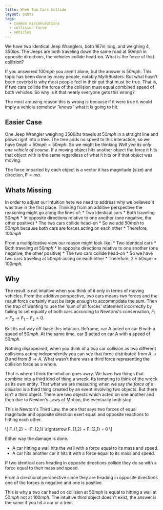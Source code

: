 ```yaml
---
title: When Two Cars Collide
layout: posts
tags:
  - common misconceptions
  - collision force
  - vehicles
---
```


We have two identical Jeep Wranglers, both $167in$ long, and weighing $4,350lbs$. The Jeeps are both traveling down the same road at $50mph$ in opposite directions, the vehicles collide head-on. What is the force of that collision?

If you answered $100mph$ you aren't alone, but the answer is $50mph$.
This topic has been done by many people, notably MythBusters. But what hasn't been covered is why most people feel in their gut that must be true. That is, if two cars collide the force of the collision must equal combined speed of both vehicles. So why is it that nearly everyone gets this wrong?


The most amusing reason this is wrong is because if it were true it would imply a vehicle somehow *"knows"* what it is going to hit.


## Easier Case

One Jeep Wrangler weighing $3500lbs$ travels at $50mph$ in a straight line and plows right into a tree. The tree adds no speed to this interaction, so we have $0mph + 50mph = 50mph$. So we might be thinking *Well yea its only one vehicle of course*. If a moving object hits another object the force it hits that object with is the same regardless of what it hits or if that object was moving.

The force imparted by each object is a vector it has magnitude (size) and direction, $\mathbf{F} = ma$.

## Whats Missing

In order to adjust our intuition here we need to address why we believed it was true in the first place. Thinking from an additive perspective the reasoning might go along the lines of:
    * Two identical cars
    * Both traveling $50mph$
    * In opposite directions relative to one another (one negative, the other positive)
    * The two cars collide head-on
    * So we add $50mph$ to $50mph$ because both cars are forces acting on each other
    * Therefore, $100mph$

From a multiplicative view our reason might look like:
    * Two identical cars
    * Both traveling at $50mph$
    * In opposite directions relative to one another (one negative, the other positive)
    * The two cars collide head-on
    * So we have two cars traveling at $50mph$ acting on each other
    * Therefore, $2 \times 50mph = 100mph$.

## Why

The result is not intuitive when you think of it only in terms of moving vehicles.
From the additive perspective, two cars means two forces and the result force certainly must be large enough to accommodate the sum. Then the trap of wanting to use the 'sum of all forces' statement incorrectly by failing to set equality of both cars according to Newtons's conservation, $F_{1} = F_{2} \rightarrow F_{1} - F_{2} = 0$.

But its not way off-base this intuition. Reframe, car A acted on car B with a speed of $50mph$. At the same time, car B acted on car A with a speed of $50mph$.

Nothing disappeared, when you think of a two car collision as two different collisions acting independently you can see that force distributed from $A \rightarrow B$ and  from $B \rightarrow A$. What wasn't there was a third force representing the collision force as a whole.

That is where I think the intuition goes awry. We have two things that combine into a third kind of thing a wreck. Its tempting to think of the wreck as its own entity. That what we are measuring when we say *the force of a collision* is a third thing created by an event involving two objects. But there isn't a third object. There are two objects which acted on one another and then due to Newton's Laws of Motion, the eventually both stop.


This is Newton's Third Law, the one that says two forces of equal magnitude and opposite direction exert equal and opposite reactions to hitting each other.

\\[
F_{1,2} = -F_{2,1} \rightarrow F_{1,2} + F_{2,1} = 0
\\]

Either way the damage is done.
 - A car hitting a wall hits the wall with a force equal to its mass and speed.
 - A car hits another car it hits it with a force equal to its mass and speed.


If two identical cars heading in opposite directions collide they do so with a force equal to their mass and speed.

From a directional perspective since they are heading in opposite directions one of the forces is negative and one is positive.

This is why a two car head on collision at 50mph is equal to hitting a wall at $50mph$ not at $100mph$.
The intuitive third object doesn't exist, the answer is the same if you hit a car or a tree.
